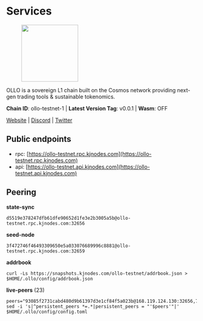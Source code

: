 # Services

<figure><img src="https://raw.githubusercontent.com/kj89/testnet_manuals/main/pingpub/logos/ollo.png" width="150" alt=""><figcaption></figcaption></figure>

OLLO is a sovereign L1 chain built on the Cosmos network providing  next-gen trading tools & sustainable tokenomics.

**Chain ID**: ollo-testnet-1 | **Latest Version Tag**: v0.0.1 | **Wasm**: OFF

[Website](https://www.ollostation.zone) | [Discord](https://discord.com/invite/GxBqZ9mSSm) | [Twitter](https://twitter.com/OLLOStation)


## Public endpoints

* rpc: [https://ollo-testnet.rpc.kjnodes.com](https://ollo-testnet.rpc.kjnodes.com)
* api: [https://ollo-testnet.api.kjnodes.com](https://ollo-testnet.api.kjnodes.com)

## Peering

**state-sync**

```
d5519e378247dfb61dfe90652d1fe3e2b3005a5b@ollo-testnet.rpc.kjnodes.com:32656
```

**seed-node**

```
3f472746f46493309650e5a033076689996c8881@ollo-testnet.rpc.kjnodes.com:32659
```

**addrbook**
```
curl -Ls https://snapshots.kjnodes.com/ollo-testnet/addrbook.json > $HOME/.ollo/config/addrbook.json
```

**live-peers** (23)
```
peers="93085f2731cabd480d9b61397d3e1cf84f5a023b@168.119.124.130:32656,74e60a35557efc793edb10667c3fff979ccbf49f@141.95.204.81:26656,941f978c8e2830e3633c27489f832bb599db9075@167.172.59.10:26656,42beefd08b5f8580177d1506220db3a548090262@65.108.195.29:26116,2a8f0fada8b8b71b8154cf30ce44aebea1b5fe3d@146.59.116.136:26656,d5519e378247dfb61dfe90652d1fe3e2b3005a5b@65.109.68.190:32656,da8d3ca8e1c147f0037b1c43ad3de7174f5ec1b7@209.145.59.224:26656,c0b03cf21640b12d78f6b4b50d7505d05d37f055@95.217.230.54:26656,8c4a28db4a9f4a37725d504d6f87fb5e1aee0266@49.12.216.13:46656,84d57c8b3b4c07acc97e922cd17b8fc6dfa79a3b@142.132.152.46:26656,69d2c02f413bea1376f5398646f0c2ce0f82d62e@141.94.73.93:26656,a553ae4af55d127300dd707a46e715b47a82610a@65.21.131.215:26626,5c2a752c9b1952dbed075c56c600c3a79b58c395@195.3.220.135:27006,4a1dce5e59374f85d45fdb49478658b03e3d2ef3@65.21.134.202:26626,f09d8e2ada2d1d66a9cc8213a1d8ca7c6e5a29a6@65.108.79.57:54656,b1c40c092d4c889d14ac8db36621c114f811d797@65.109.92.241:22046,d4696aba0fbb58a31b2736819ddecf699d787edb@38.242.159.61:26656,46d6f338d845f2eabf046d8bbabdab70a7d94b18@89.179.33.100:26656,ad2b0a3dfdd52bb4de8624b6b378638815f8e64b@65.109.90.178:18156,dd577d8f2e997d7e70495640aff124ddb70d1a21@95.217.192.222:26656,d6c5ff021b091a1fd93b9f811cf7fca0d31e8510@65.108.238.61:46656,a99fc4e81770ca32d574cac2e8680dccc9b55f74@18.144.61.148:26656,7dc63d58dccf6777206d5cdbc1ec1b9ba5221bd5@65.108.97.58:15656"
sed -i 's|^persistent_peers *=.*|persistent_peers = "'$peers'"|' $HOME/.ollo/config/config.toml
```

